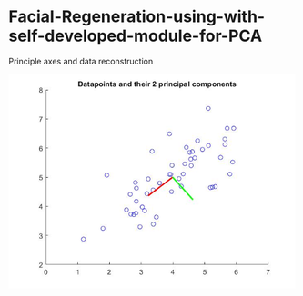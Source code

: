 # Facial-Regeneration-using-with-self-developed-module-for-PCA

Principle axes and data reconstruction

![alt text](https://github.com/vipul9/Facial-Regeneration-using-with-self-developed-module-for-PCA-/blob/main/principle_axes.jpg)

